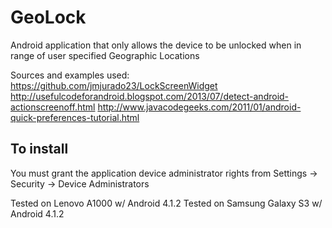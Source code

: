 GeoLock
================

Android application that only allows the device to be unlocked when in range of user specified Geographic Locations

Sources and examples used: 
https://github.com/jmjurado23/LockScreenWidget
http://usefulcodeforandroid.blogspot.com/2013/07/detect-android-actionscreenoff.html
http://www.javacodegeeks.com/2011/01/android-quick-preferences-tutorial.html
  
To install
------------
You must grant the application device administrator rights from Settings -> Security -> Device Administrators

Tested on Lenovo A1000 w/ Android 4.1.2
Tested on Samsung Galaxy S3 w/ Android 4.1.2 


